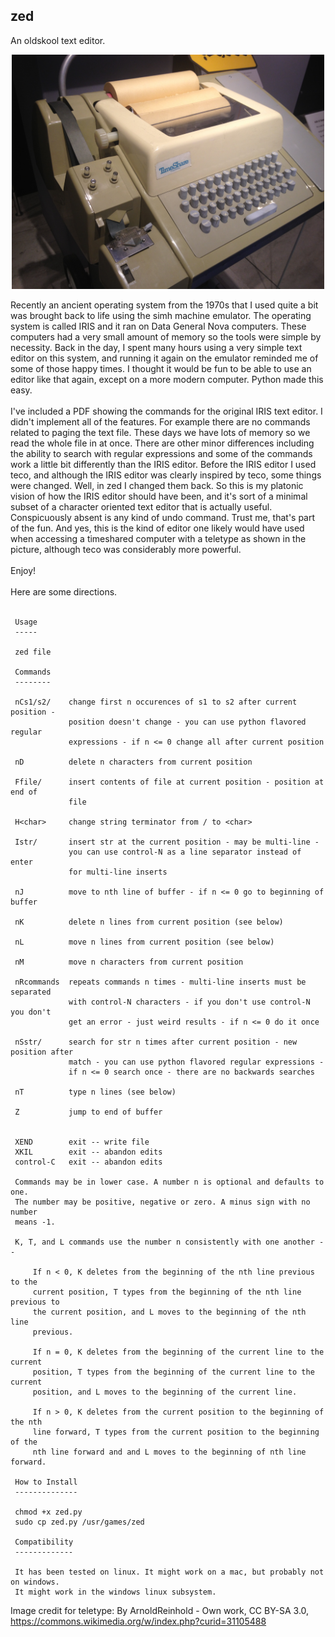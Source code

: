 ## zed
An oldskool text editor.
<p align="center">
  <img src="teletype.jpg" width="500"/>
</p>
Recently an ancient operating system from the 1970s that I used quite a bit was brought back to life using the simh machine emulator. The operating system is called IRIS and it ran on Data General Nova computers. These computers had a very small amount of memory so the tools were simple by necessity. Back in the day, I spent many hours using a very simple text editor on this system, and running it again on the emulator reminded me of some of those happy times. I thought it would be fun to be able to use an editor like that again, except on a more modern computer. Python made this easy.
<br/><br/>
I've included a PDF showing the commands for the original IRIS text editor. I didn't implement all of the features. For example there are no commands related to paging the text file. These days we have lots of memory so we read the whole file in at once. There are other minor differences including the ability to search with regular expressions and some of the commands work a little bit differently than the IRIS editor. Before the IRIS editor I used teco, and although the IRIS editor was clearly inspired by teco, some things were changed. Well, in zed I changed them back. So this is my platonic vision of how the IRIS editor should have been, and it's sort of a minimal subset of a character oriented text editor that is actually useful. Conspicuously absent is any kind of undo command. Trust me, that's part of the fun. And yes, this is the kind of editor one likely would have used when accessing a timeshared computer with a teletype as shown in the picture, although teco was considerably more powerful.
<br/><br/>
Enjoy!
<br/><br/>
Here are some directions.
<br/><br/>

     Usage
     -----

     zed file

     Commands
     --------

     nCs1/s2/    change first n occurences of s1 to s2 after current position -
                 position doesn't change - you can use python flavored regular
                 expressions - if n <= 0 change all after current position

     nD          delete n characters from current position

     Ffile/      insert contents of file at current position - position at end of
                 file

     H<char>     change string terminator from / to <char>

     Istr/       insert str at the current position - may be multi-line -
                 you can use control-N as a line separator instead of enter
                 for multi-line inserts

     nJ          move to nth line of buffer - if n <= 0 go to beginning of buffer

     nK          delete n lines from current position (see below)

     nL          move n lines from current position (see below)

     nM          move n characters from current position

     nRcommands  repeats commands n times - multi-line inserts must be separated
                 with control-N characters - if you don't use control-N you don't
                 get an error - just weird results - if n <= 0 do it once

     nSstr/      search for str n times after current position - new position after
                 match - you can use python flavored regular expressions -
                 if n <= 0 search once - there are no backwards searches

     nT          type n lines (see below)

     Z           jump to end of buffer


     XEND        exit -- write file
     XKIL        exit -- abandon edits
     control-C   exit -- abandon edits

     Commands may be in lower case. A number n is optional and defaults to one.
     The number may be positive, negative or zero. A minus sign with no number
     means -1.

     K, T, and L commands use the number n consistently with one another --

         If n < 0, K deletes from the beginning of the nth line previous to the
         current position, T types from the beginning of the nth line previous to
         the current position, and L moves to the beginning of the nth line
         previous.

         If n = 0, K deletes from the beginning of the current line to the current
         position, T types from the beginning of the current line to the current
         position, and L moves to the beginning of the current line.

         If n > 0, K deletes from the current position to the beginning of the nth
         line forward, T types from the current position to the beginning of the
         nth line forward and and L moves to the beginning of nth line forward.

     How to Install
     --------------

     chmod +x zed.py
     sudo cp zed.py /usr/games/zed
 
     Compatibility
     -------------
 
     It has been tested on linux. It might work on a mac, but probably not on windows.
     It might work in the windows linux subsystem.

Image credit for teletype: By ArnoldReinhold - Own work, CC BY-SA 3.0, https://commons.wikimedia.org/w/index.php?curid=31105488
